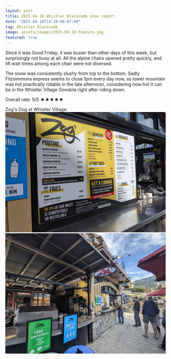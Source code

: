 ```yaml
---
layout: post
title: 2025-04-18 Whistler Blackcomb snow report
date: "2025-04-18T14:10:00-07:00"
tag: Whistler Blackcomb
image: assets/images/2025-04-18-feature.jpg
featured: true
---
```


Since it was Good Friday, it was busier than other days of this week, but surprisingly not busy at all. All the alpine chairs opened pretty quickly, and lift wait times among each chair were not diversed.

The snow was consistently slushy from top to the bottom. Sadly Fitzsimmons express seems to close 1pm every day now, so lower mountain was not practically ridable in the late afternoon, considering how hot it can be in the Whistler Village Gondola right after riding down.

Overall rate: 5/5 ★★★★★

Zog's Dog at Whistler Village:
![](/assets/images/2025-04-18-zogs-dog-at-whistler-village.jpg)
![](/assets/images/2025-04-18-zogs-dog-at-whistler-village-2.jpg)
